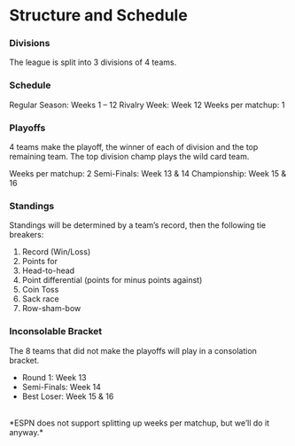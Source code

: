 # Structure and Schedule

### Divisions

The league is split into 3 divisions of 4 teams.

### Schedule


Regular Season:     Weeks 1 – 12
Rivalry Week:       Week 12
Weeks per matchup:  1

### Playoffs


4 teams make the playoff, the winner of each of division and the top remaining team.  The top division champ plays the wild card team.

Weeks per matchup:  2
Semi-Finals:        Week 13 & 14
Championship:   Week 15 & 16

### Standings


Standings will be determined by a team’s record, then the following tie breakers:

1.  Record (Win/Loss)
2.  Points for
3.  Head-to-head
4.  Point differential (points for minus points against)
5.  Coin Toss
6.  Sack race
7.  Row-sham-bow

### Inconsolable Bracket


The 8 teams that did not make the playoffs will play in a consolation bracket.

* Round 1:        Week 13
* Semi-Finals:        Week 14
* Best Loser:     Week 15 & 16
<br/>
*ESPN does not support splitting up weeks per matchup, but we’ll do it anyway.*
